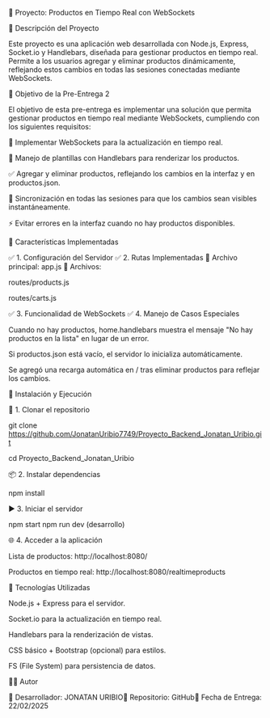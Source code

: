 📌 Proyecto: Productos en Tiempo Real con WebSockets

📝 Descripción del Proyecto

Este proyecto es una aplicación web desarrollada con Node.js, Express, Socket.io y Handlebars, diseñada para gestionar productos en tiempo real. Permite a los usuarios agregar y eliminar productos dinámicamente, reflejando estos cambios en todas las sesiones conectadas mediante WebSockets.

🎯 Objetivo de la Pre-Entrega 2

El objetivo de esta pre-entrega es implementar una solución que permita gestionar productos en tiempo real mediante WebSockets, cumpliendo con los siguientes requisitos:

📡 Implementar WebSockets para la actualización en tiempo real.

📄 Manejo de plantillas con Handlebars para renderizar los productos.

✅ Agregar y eliminar productos, reflejando los cambios en la interfaz y en productos.json.

🔄 Sincronización en todas las sesiones para que los cambios sean visibles instantáneamente.

⚡ Evitar errores en la interfaz cuando no hay productos disponibles.

🚀 Características Implementadas

✅ 1. Configuración del Servidor
✅ 2. Rutas Implementadas 
📌 Archivo principal: app.js
📌 Archivos:

routes/products.js

routes/carts.js

✅ 3. Funcionalidad de WebSockets
✅ 4. Manejo de Casos Especiales

Cuando no hay productos, home.handlebars muestra el mensaje "No hay productos en la lista" en lugar de un error.

Si productos.json está vacío, el servidor lo inicializa automáticamente.

Se agregó una recarga automática en / tras eliminar productos para reflejar los cambios.

📌 Instalación y Ejecución

🔧 1. Clonar el repositorio

git clone https://github.com/JonatanUribio7749/Proyecto_Backend_Jonatan_Uribio.git

cd Proyecto_Backend_Jonatan_Uribio

📦 2. Instalar dependencias

npm install

▶️ 3. Iniciar el servidor

npm start
npm run dev (desarrollo)

🌐 4. Acceder a la aplicación

Lista de productos: http://localhost:8080/

Productos en tiempo real: http://localhost:8080/realtimeproducts

📌 Tecnologías Utilizadas

Node.js + Express para el servidor.

Socket.io para la actualización en tiempo real.

Handlebars para la renderización de vistas.

CSS básico + Bootstrap (opcional) para estilos.

FS (File System) para persistencia de datos.

👨‍💻 Autor

📌 Desarrollador: JONATAN URIBIO📌 Repositorio: GitHub📌 Fecha de Entrega: 22/02/2025